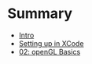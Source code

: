 # Summary

* [Intro](intro.md)
* [Setting up in XCode](setting_up_in_xcode.md)
* [02: openGL Basics](README.md)

